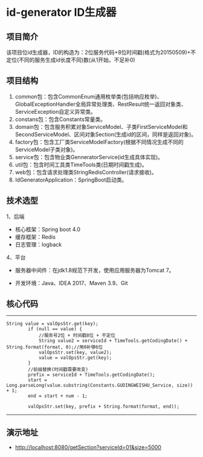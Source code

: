 # id-generator ID生成器

## 项目简介

该项目位id生成器，ID的构造为：2位服务代码+8位时间戳(格式为20150509)+不定位(不同的服务生成id长度不同)数(从1开始，不足补0)

## 项目结构

1.	common包：包含CommonEnum通用枚举类(包括响应枚举)、GlobalExceptionHandler全局异常处理类、RestResult统一返回对象类、ServiceException自定义异常类。
2.	constans包：包含Constants常量类。
3.	domain包：包含服务积累对象ServiceModel、子类FirstServiceModel和SecondServiceModel、区间对象Section(生成id的区间，同样是返回对象)。
4.	factory包：包含工厂类ServiceModelFactory(根据不同情况生成不同的ServiceModel子类对象)。
5.	service包：包含物业类GenneratorService(id生成具体实现)。
6.	util包：包含时间工具类TimeTools类(日期时间戳生成)。
7.	web包：包含请求处理类StringRedisController(请求接收)。
8.	IdGeneratorApplication：SpringBoot启动类。

## 技术选型

1、后端

* 核心框架：Spring boot 4.0
* 缓存框架：Redis
* 日志管理：logback

4、平台

* 服务器中间件：在jdk1.8规范下开发，使用应用服务器为Tomcat 7。

* 开发环境：Java、IDEA 2017、Maven 3.9、Git

## 核心代码
----
    String value = valOpsStr.get(key);
            if (null == value) {
                //服务号2位 + 时间戳8位 + 不定位
                String value2 = serviceId + TimeTools.getCodingDate() + String.format(format, 0);//用0补够6位
                valOpsStr.set(key, value2);
                value = valOpsStr.get(key);
            }
            //前缀替换(时间戳需要改变)
            prefix = serviceId + TimeTools.getCodingDate();
            start = Long.parseLong(value.substring(Constants.GUDINGWEISHU_Service, size)) + 1;
            end = start + num - 1;

            valOpsStr.set(key, prefix + String.format(format, end));
----
## 演示地址

* <http://localhost:8080/getSection?serviceId=01&size=5000>
